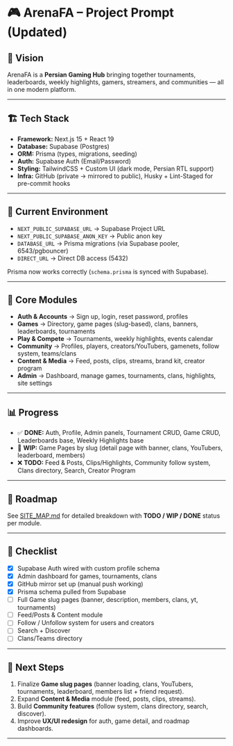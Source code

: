 # 🎮 ArenaFA – Project Prompt (Updated)

## 📌 Vision
ArenaFA is a **Persian Gaming Hub** bringing together tournaments, leaderboards, weekly highlights, gamers, streamers, and communities — all in one modern platform.  

---

## 🏗️ Tech Stack
- **Framework:** Next.js 15 + React 19  
- **Database:** Supabase (Postgres)  
- **ORM:** Prisma (types, migrations, seeding)  
- **Auth:** Supabase Auth (Email/Password)  
- **Styling:** TailwindCSS + Custom UI (dark mode, Persian RTL support)  
- **Infra:** GitHub (private → mirrored to public), Husky + Lint-Staged for pre-commit hooks  

---

## 🔑 Current Environment
- `NEXT_PUBLIC_SUPABASE_URL` → Supabase Project URL  
- `NEXT_PUBLIC_SUPABASE_ANON_KEY` → Public anon key  
- `DATABASE_URL` → Prisma migrations (via Supabase pooler, 6543/pgbouncer)  
- `DIRECT_URL` → Direct DB access (5432)  

Prisma now works correctly (`schema.prisma` is synced with Supabase).  

---

## 📂 Core Modules
- **Auth & Accounts** → Sign up, login, reset password, profiles  
- **Games** → Directory, game pages (slug-based), clans, banners, leaderboards, tournaments  
- **Play & Compete** → Tournaments, weekly highlights, events calendar  
- **Community** → Profiles, players, creators/YouTubers, gamenets, follow system, teams/clans  
- **Content & Media** → Feed, posts, clips, streams, brand kit, creator program  
- **Admin** → Dashboard, manage games, tournaments, clans, highlights, site settings  

---

## 📊 Progress
- ✅ **DONE:** Auth, Profile, Admin panels, Tournament CRUD, Game CRUD, Leaderboards base, Weekly Highlights base  
- 🚧 **WIP:** Game Pages by slug (detail page with banner, clans, YouTubers, leaderboard, members)  
- ❌ **TODO:** Feed & Posts, Clips/Highlights, Community follow system, Clans directory, Search, Creator Program  

---

## 📌 Roadmap
See [SITE_MAP.md](./SITE_MAP.md) for detailed breakdown with **TODO / WIP / DONE** status per module.  

---

## 🧩 Checklist
- [x] Supabase Auth wired with custom profile schema  
- [x] Admin dashboard for games, tournaments, clans  
- [x] GitHub mirror set up (manual push working)  
- [x] Prisma schema pulled from Supabase  
- [ ] Full Game slug pages (banner, description, members, clans, yt, tournaments)  
- [ ] Feed/Posts & Content module  
- [ ] Follow / Unfollow system for users and creators  
- [ ] Search + Discover  
- [ ] Clans/Teams directory  

---

## 🔮 Next Steps
1. Finalize **Game slug pages** (banner loading, clans, YouTubers, tournaments, leaderboard, members list + friend request).  
2. Expand **Content & Media** module (feed, posts, clips, streams).  
3. Build **Community features** (follow system, clans directory, search, discover).  
4. Improve **UX/UI redesign** for auth, game detail, and roadmap dashboards.  

---
